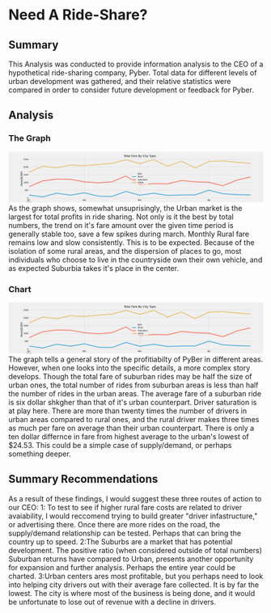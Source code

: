 # Need A Ride-Share?

## Summary

This Analysis was conducted to provide information analysis to the CEO of a hypothetical ride-sharing company, Pyber.
Total data for different levels of urban development was gathered, and their relative statistics were compared in order
to consider future development or feedback for Pyber.

## Analysis

### The Graph
![Graph](https://github.com/Jelsik/PyBer_Analysis/blob/main/Analysis/PyBer_fare_summary.png)
As the graph shows, somewhat unsuprisingly, the Urban market is the largest for total profits in ride sharing. Not only is it the best by 
total numbers, the trend on it's fare amount over the given time period is generally stable too, save a few spikes during 
march.
	Monthly Rural fare remains low and slow consistently. This is to be expected. Because of the isolation of some rural areas, and the
dispersion of places to go, most individuals who choose to live in the countryside own their own vehicle, and as expected
Suburbia takes it's place in the center.

### Chart
![Chart](https://github.com/Jelsik/PyBer_Analysis/blob/main/Analysis/PyBer_fare_summary.png)
The graph tells a general story of the profitiabilty of PyBer in different areas. However, when one looks into the specific
details, a more complex story develops. Though the total fare of suburban rides may be half the size of urban ones, the total
number of rides from suburban areas is less than half the number of rides in the urban areas. The average fare of a suburban
ride is six dollar shkgher than that of it's urban counterpart. Driver saturation is at play here. There are more than twenty
times the number of drivers in urban areas compared to rural ones, and the rural driver makes three times as much per fare
on average than their urban counterpart. There is only a ten dollar differnce in fare from highest average
to the urban's lowest of $24.53. This could be a simple case of supply/demand, or perhaps something deeper.

## Summary Recommendations

As a result of these findings, I would suggest these three routes of action to our CEO:
1: To test to see if higher rural fare costs are related to driver avaiability, I would reccomend
trying to build greater "driver infastructure," or advertising there. Once there are more rides on the road,
the supply/demand relationship can be tested. Perhaps that can bring the country up to speed.
2:The Suburbs are a market that has potential development. The positive ratio (when considered outside of total numbers)
Suburban returns have compared to Urban, presents another opportunity for expansion and further analysis. Perhaps the entire
year could be charted.
3:Urban centers ares most profitable, but you perhaps need to look into helping city drivers out with their
average fare collected. It is by far the lowest. The city is where most of the business is being done,
and it would be unfortunate to lose out of revenue with a decline in drivers.

